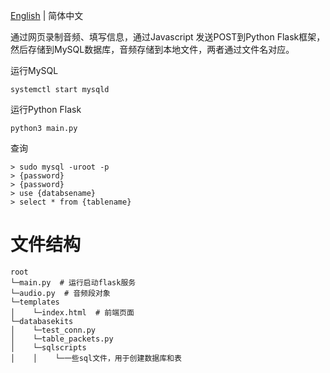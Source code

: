 [English](./README_cn.md)  | 简体中文

通过网页录制音频、填写信息，通过Javascript 发送POST到Python Flask框架，然后存储到MySQL数据库，音频存储到本地文件，两者通过文件名对应。

运行MySQL
```
systemctl start mysqld
```

运行Python Flask
```
python3 main.py
```

查询
```
> sudo mysql -uroot -p
> {password}
> {password}
> use {databsename}
> select * from {tablename}
```

# 文件结构
```
root
└─main.py  # 运行启动flask服务
└─audio.py  # 音频段对象
└─templates
│    └─index.html  # 前端页面
└─databasekits
│    └─test_conn.py
│    └─table_packets.py
│    └─sqlscripts
│    │    └─一些sql文件，用于创建数据库和表
```
